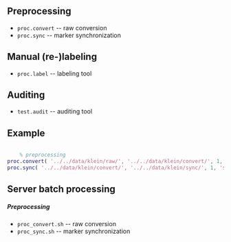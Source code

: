 Preprocessing
-------------

- `proc.convert` -- raw conversion
- `proc.sync` -- marker synchronization

Manual (re-)labeling
---------------

- `proc.label` -- labeling tool

Auditing
--------

- `test.audit` -- auditing tool

Example
-------

```matlab

	% preprocessing
proc.convert( '../../data/klein/raw/', '../../data/klein/convert/', 1, 'convert.log' );
proc.sync( '../../data/klein/convert/', '../../data/klein/sync/', 1, 'sync.log' );

```

Server batch processing
-----------------------

##### Preprocessing

- `proc_convert.sh` -- raw conversion
- `proc_sync.sh` -- marker synchronization

